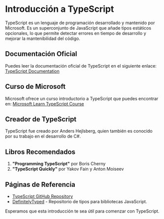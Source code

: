 # Introducción a TypeScript

TypeScript es un lenguaje de programación desarrollado y mantenido por Microsoft. Es un superconjunto de JavaScript que añade tipos estáticos opcionales, lo que permite detectar errores en tiempo de desarrollo y mejorar la mantenibilidad del código.

## Documentación Oficial

Puedes leer la documentación oficial de TypeScript en el siguiente enlace:
[TypeScript Documentation](https://www.typescriptlang.org/docs/)

## Curso de Microsoft

Microsoft ofrece un curso introductorio a TypeScript que puedes encontrar en:
[Microsoft Learn TypeScript Course](https://docs.microsoft.com/learn/paths/typescript/)

## Creador de TypeScript

TypeScript fue creado por Anders Hejlsberg, quien también es conocido por su trabajo en el desarrollo de C#.

## Libros Recomendados

1. **"Programming TypeScript"** por Boris Cherny
2. **"TypeScript Quickly"** por Yakov Fain y Anton Moiseev

## Páginas de Referencia

- [TypeScript GitHub Repository](https://github.com/microsoft/TypeScript)
- [DefinitelyTyped](https://github.com/DefinitelyTyped/DefinitelyTyped) - Repositorio de tipos para bibliotecas JavaScript.

Esperamos que esta introducción te sea útil para comenzar con TypeScript.